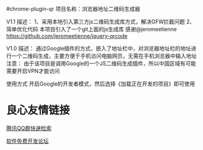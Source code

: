 #chrome-plugin-qr
项目名称：浏览器地址二维码生成器

V1.1
描述：
1、采用本地引入第三方js二维码生成库方式，解决GFW拦截问题
2、简单优化代码
本项目引入了一个git上面的js生成库
感谢@jeromeetienne  https://github.com/jeromeetienne/jquery-qrcode


V1.0
描述：
通过Google插件的方式，嵌入了地址栏中，对浏览器地址栏的地址进行一个二维码生成，主要方便于手机访问电脑网页，无需在手机浏览器中输入地址
注意：
由于该项目是调用Google的一个JS二维码生成插件，所以中国区域有可能需要开启VPN才能访问


使用方式
开启Google的开发者模式，然后选择《加载正在开发的项目》即可使用


 # 良心友情链接

[腾讯QQ群快速检索](http://u.720life.cn/s/8cf73f7c)

[软件免费开发论坛](http://u.720life.cn/s/bbb01dc0)